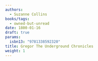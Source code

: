 ```yaml
---
authors:
  - Suzanne Collins
books/tags:
  - owned-but-unread
date: 1800-01-16
draft: true
params:
  isbn13: "9781338592320"
title: Gregor The Underground Chronicles
weight: 1
---
```


<!--more-->
